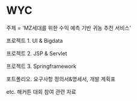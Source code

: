 # WYC

주제 = 'MZ세대를 위한 수익 예측 기반 귀농 추천 서비스'

프로젝트 1. UI & Bigdata  

프로젝트 2. JSP & Servlet 

프로젝트 3. Springframework 

포트폴리오. 요구사항 정의서&명세서, 개발 계획표 

etc. 해커튼 대회 참여 관련 자료 

